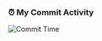 ### ⏰ My Commit Activity

![Commit Time](https://gist.githubusercontent.com/hyeon318/b1c7b43b3753b2e0cd38a23217868a4d/raw?file=I%27m%20a%20night%20%F0%9F%A6%89)
